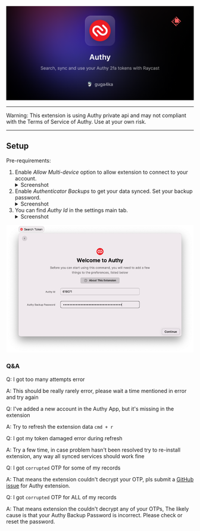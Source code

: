 <img src="media/title.png" alt="Title">

---

Warning: This extension is using Authy private api and may not compliant with the Terms of Service of Authy. Use at your own risk.

---

## Setup

Pre-requirements:
1. Enable _Allow Multi-device_ option to allow extension to connect to your account.  
   <details> <summary>Screenshot</summary> <img src="media/setup02.png" alt="Multi device"> </details>
2. Enable _Authenticator Backups_ to get your data synced. Set your backup password.
   <details> <summary>Screenshot</summary> <img src="media/setup03.png" alt="Backup"> </details>
3. You can find _Authy Id_ in the settings main tab.
   <details> <summary>Screenshot</summary> <img src="media/setup01.png" alt="Settings"> </details>

<img src="media/setup04.png" alt="Setup">

### Q&A

Q: I got too many attempts error

A: This should be really rarely error, please wait a time mentioned in error and try again

Q: I've added a new account in the Authy App, but it's missing in the extension

A: Try to refresh the extension data `cmd + r`

Q: I got my token damaged error during refresh

A: Try a few time, in case problem hasn't been resolved try to re-install extension, any way all synced services should work fine

Q: I got `corrupted` OTP for some of my records

A: That means the extension couldn't decrypt your OTP, pls submit a [GitHub issue](https://github.com/raycast/extensions/issues/new/choose) for Authy extension. 

Q: I got `corrupted` OTP for ALL of my records

A: That means extension the couldn't decrypt any of your OTPs, The likely cause is that your Authy Backup Password is incorrect. Please check or reset the password.  